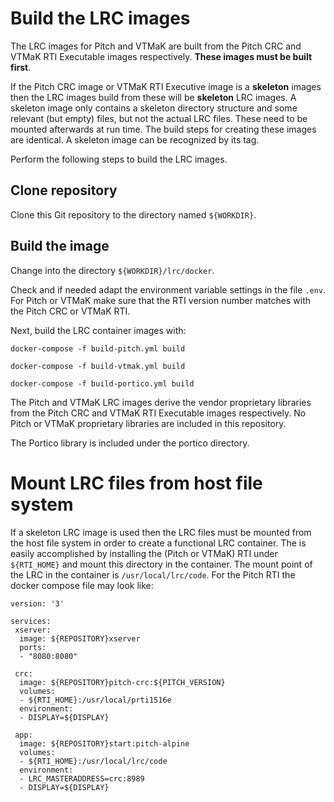 # Build the LRC images

The LRC images for Pitch and VTMaK are built from the Pitch CRC and VTMaK RTI Executable images respectively. **These images must be built first**.

If the Pitch CRC image or VTMaK RTI Executive image is a **skeleton** images then the LRC images build from these will be **skeleton** LRC images. A skeleton image only contains a skeleton directory structure and some relevant (but empty) files, but not the actual LRC files. These need to be mounted afterwards at run time. The build steps for creating these images are identical. A skeleton image can be recognized by its tag.

Perform the following steps to build the LRC images.

## Clone repository

Clone this Git repository to the directory named `${WORKDIR}`.

## Build the image

Change into the directory `${WORKDIR}/lrc/docker`.

Check and if needed adapt the environment variable settings in the file `.env`. For Pitch or VTMaK make sure that the RTI version number matches with the Pitch CRC or VTMaK RTI.

Next, build the LRC container images with:

````
docker-compose -f build-pitch.yml build

docker-compose -f build-vtmak.yml build

docker-compose -f build-portico.yml build
````

The Pitch and VTMaK LRC images derive the vendor proprietary libraries from the Pitch CRC and VTMaK RTI Executable images respectively. No Pitch or VTMaK proprietary libraries are included in this repository.

The Portico library is included under the portico directory.

# Mount LRC files from host file system

If a skeleton LRC image is used then the LRC files must be mounted from the host file system in order to create a functional LRC container. The is easily accomplished by installing the (Pitch or VTMaK) RTI under `${RTI_HOME}` and mount this directory in the container. The mount point of the LRC in the container is `/usr/local/lrc/code`. For the Pitch RTI the docker compose file may look like:

`````
version: '3'

services:
 xserver:
  image: ${REPOSITORY}xserver
  ports:
  - "8080:8080"
  
 crc:
  image: ${REPOSITORY}pitch-crc:${PITCH_VERSION}
  volumes:
  - ${RTI_HOME}:/usr/local/prti1516e
  environment:
  - DISPLAY=${DISPLAY}

 app:
  image: ${REPOSITORY}start:pitch-alpine
  volumes:
  - ${RTI_HOME}:/usr/local/lrc/code
  environment:
  - LRC_MASTERADDRESS=crc:8989
  - DISPLAY=${DISPLAY}
`````

